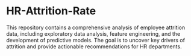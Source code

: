 # HR-Attrition-Rate
This repository contains a comprehensive analysis of employee attrition data, including exploratory data analysis, feature engineering, and the development of predictive models. The goal is to uncover key drivers of attrition and provide actionable recommendations for HR departments.
